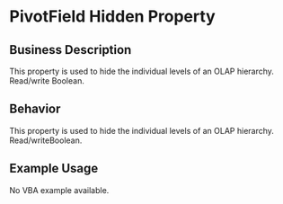 # PivotField Hidden Property

## Business Description
This property is used to hide the individual levels of an OLAP hierarchy. Read/write Boolean.

## Behavior
This property is used to hide the individual levels of an OLAP hierarchy. Read/writeBoolean.

## Example Usage
No VBA example available.